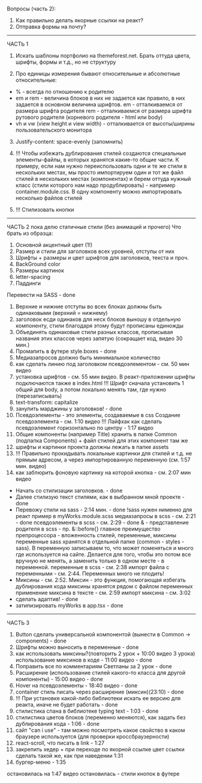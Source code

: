 Вопросы (часть 2):

1. Как правильно делать якорные ссылки на реакт?
2. Отправка формы на почту?

*****************************************************************************************************

ЧАСТЬ 1

1. Искать шаблоны портфолио на themeforest.net. Брать оттуда цвета, шрифты, формы и т.д., но не структуру

2. Про единицы измерения
   бывают относительные и абсолютные
   относительные:

* % - всегда по отношению к родителю
* em и rem - величина блоков в них не задается как правило, в них задается в основном величина шрифтов.
  em - отталкиваемся от размера шрифта родителя
  rem - отталкиваемся от размера шрифта рутового родителя (корневого родителя - html или body)
* vh и vw (view height и view width) - отталкивается от высоты/ширины пользовательского монитора

3. Justify-content: space-evenly (запомнить)

4. !!! Чтобы избежать дублирования стилей создаются специальные элементы-файлы, в которых
   хранятся какие-то общие части. К примеру, если нам нужно переиспользовать одни и те же стили в нескольких местах,
   мы просто импортируем один и тот же файл стилей в нескольких местах (компонентах) и берем оттуда нужный класс
   (стили которого нам надо продублировать) - например container.module.css. В одну компоненту можно импортировать
   несколько файлов стилей

5. !!! Стилизовать кнопки

*****************************************************************************************************

ЧАСТЬ 2
пока делю статичные стили (без анимаций и прочего)
Что брать из образца:

1. Основной акцентный цвет (1!)
2. Размер и стили для заголовков всех уровней, отступы от них
3. Шрифты + размеры и цвет шрифтов для заголовков, текста и проч.
4. BackGround color
5. Размеры картинок
6. letter-spacing
7. Паддинги

Перевести на SASS - done

1. Верхние и нижние отступы во всех блоках должны быть одинаковыми (верхний = нижнему)
2. заголовок есди одинаков для неск блоков выношу в отдельную компоненту, стили благодаря этому будут прописаны единожды
3. Объединять одинаковые стили разных классов, прописывая названия этих классов через запятую (сокращает код, видео 30
   мин.)
4. Промапить в футере style.boxes - done
5. Медиазапросов должно быть минимальное количество
6. как сделать линию под заголовком псевдоэлементом - см. 50 мин видео
7. установка шрифтов - см. 55 мин видео. В реакт-приложении шрифты подключаются также в index.html
   !!! Шрифт сначала установить 1 общий для body, а потом локально менять там, где нужно (перезаписывать)
8. text-transform: capitalize
9. занулить марджины у заголовков! - done
10. Псевдоэлементы - это элементы, создаваемые в css
    Создание псевдоэлемента - см. 1:10 видео
    !!! Лайфхак как сделать псевдоэлемент горизонтально по центру - 1:17 видео
11. Общие компоненты (например Title) хранить в папке Common (подпапка Components) + файл стилей для этих компонент там
    же
12. шрифты и картинки проекта должны лежать в папке assets
13. !!! Правильно прокидывать локальные картинки для стилей и т.д. не прямым адресом, а через импортированную
    переменную (см. 1:57 мин. видео)
14. как заблюрить фоновую картинку на которой кнопка - см. 2:07 мин видео

* Начать со стилизации заголовков. - done
* Далее стилизую текст стилями, как в выбранном мной проекте - done
* Перевожу стили на sass - 2:14 мин. - done
  !sass нужен нименно для реакт
  пример в myWorks.module.scss
  медиазапросы в scss - см. 2:21 - done
  псевдоэлементы в scss - см. 2:29 - done
  & - представление родителя в scss - пр. &::before{}
  главное преимущество препроцессора - вложенность стилей, переменные, миксины
  переменные sass хранятся в отдельной папке (common - styles - sass).
  В переменную записываем то, что может поменяться и много где используется на сайте.
  Делается для того, чтобы это потом все вручную не менять, а заменить только в одном месте - в переменной.
  переменные в scss - см. 2:38
  импорт файла с переменными - см. 2:44.
  Переменных много не плодить!
* Миксины - см. 2:52. Миксин - это функция, помогающая избегать дублирования кода
  миксины хранятся рядом с файлом переменных
  применение миксина в тексте - см. 2:59
  импорт миксина - см. 3:02
* сделать адаптив! - done
* затипизировать myWorks в app.tsx - done

*****************************************************************************************************

ЧАСТЬ 3

1. Button сделать универсальной компонентой (вынести в Common -> components) - done
2. Шрифты можно выносить в переменные - done
3. как использовать миксины?(повторить 2 урок + 10:00 видео 3 урока)
   использование миксинов в коде - 11:00 видео - done
4. Поправить все по комментариям Светланы за 2 урок - done
5. Расширение (использование стилей какого-то класса для другой компоненты) - 15:00 видео - done
6. Hover на псевдоэлементы - 18:40 видео - done
7. container стиль писать через расширение (миксин)(23:10) - done
8. !!! При установкe какой-либо библиотеки искать ее версию для реакта, иначе не будет работать - done
9. стилистика спана в библиотеке typing text - 1:03 - done
10. стилистика цветов блоков (переменно меняются), как задать без дублирования кода - 1:06 - done
11. сайт "can i use" - там можно посмотреть какое свойство в каком браузере используется (для проверки
    кроссбраузерности)
12. react-scroll, что писать в link - 1:27
13. закрепить хедер + при переходе по якорной ссылке цвет ссылки сделать такой же, как при наведении 1:31
14. бургер-меню - 1:35

остановилась на 1:47 видео
остановилась - стили кнопок в футере